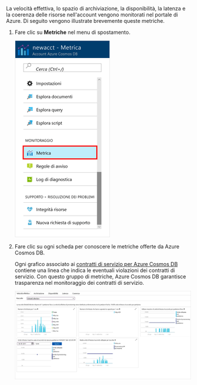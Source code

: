 La velocità effettiva, lo spazio di archiviazione, la disponibilità, la latenza e la coerenza delle risorse nell'account vengono monitorati nel portale di Azure. Di seguito vengono illustrate brevemente queste metriche. 

1. Fare clic su **Metriche** nel menu di spostamento.

   ![Metriche nel portale di Azure](./media/cosmos-db-tutorial-review-slas/metrics.png)

2. Fare clic su ogni scheda per conoscere le metriche offerte da Azure Cosmos DB. 

    Ogni grafico associato ai [contratti di servizio per Azure Cosmos DB](https://azure.microsoft.com/support/legal/sla/cosmos-db/) contiene una linea che indica le eventuali violazioni dei contratti di servizio. Con questo gruppo di metriche, Azure Cosmos DB garantisce trasparenza nel monitoraggio dei contratti di servizio. 

   ![Gruppo di metriche di Azure Cosmos DB](./media/cosmos-db-tutorial-review-slas/metrics-suite.png)